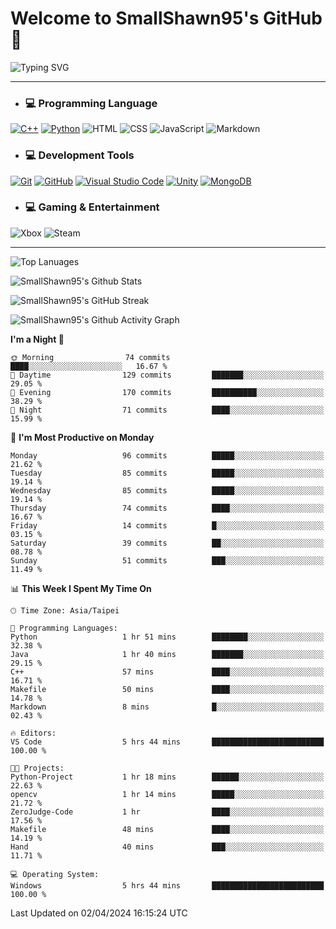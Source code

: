 # Welcome to SmallShawn95's GitHub 👋

![Typing SVG](https://readme-typing-svg.demolab.com/?lines=print("Hello,+world");cout+>>+"Hello,+world!";console.log("Hello,+world!")&center=true&vCenter=true&size=22&random=true)

***
<!-- https://shields.io/, https://simpleicons.org/ -->
* ### 💻 Programming Language
[![C++](https://img.shields.io/badge/-C++-00599C?style=flat-square&logo=cplusplus)](https://cplusplus.com/)
[![Python](https://img.shields.io/badge/-Python-3776AB?style=flat-square&logo=python&logoColor=white)](https://www.python.org/)
![HTML](https://img.shields.io/badge/-HTML-E34F26?style=flat-square&logo=html5&logoColor=white)
![CSS](https://img.shields.io/badge/-CSS-1572B6?style=flat-square&logo=css3)
![JavaScript](https://img.shields.io/badge/-JavaScript-F7DF1E?style=flat-square&logo=javascript&logoColor=white)
![Markdown](https://img.shields.io/badge/-Markdown-000000?style=flat-square&logo=markdown)
* ### 💻 Development Tools
[![Git](https://img.shields.io/badge/-Git-f05032?style=flat-square&logo=git&logoColor=white)](https://git-scm.com/)
[![GitHub](https://img.shields.io/badge/-GitHub-181717?style=flat-square&logo=github)](https://github.com/)
[![Visual Studio Code](https://img.shields.io/badge/-Visual%20Studio%20Code-007ACC?style=flat-square&logo=visualstudiocode)](https://code.visualstudio.com/)
[![Unity](https://img.shields.io/badge/-Unity-000000?style=flat-square&logo=unity)](https://unity.com/)
[![MongoDB](https://img.shields.io/badge/-MongoDB-47A248?style=flat-square&logo=mongodb&logoColor=white)](https://www.mongodb.com/)
* ### 💻 Gaming & Entertainment
![Xbox](https://img.shields.io/badge/-Xbox-107C10?style=flat-square&logo=xbox)
![Steam](https://img.shields.io/badge/-Steam-000000?style=flat-square&logo=steam)
***

<!-- ![GitHub User's Stars](https://img.shields.io/github/stars/smallshawn95?color=orange&label=Stars&labelColor=yellow) -->
<!-- ![GitHub Followers](https://img.shields.io/github/followers/smallshawn95?color=orange&label=Followers&labelColor=FFDBAC) -->

![Top Lanuages](https://github-readme-stats.vercel.app/api/top-langs/?username=smallshawn95&theme=holi&layout=donut&size_weight=0.5&count_weight=0.5&exclude_repo=smallshawn95.github.io)

![SmallShawn95's Github Stats](https://github-readme-stats.vercel.app/api?username=smallshawn95&theme=holi&show_icons=true&rank_icon=github)

![SmallShawn95's GitHub Streak](https://streak-stats.demolab.com/?user=smallshawn95&theme=holi-theme&date_format=M%20j%5B%2C%20Y%5D)

![SmallShawn95's Github Activity Graph](https://github-readme-activity-graph.vercel.app/graph?username=smallshawn95&theme=tokyo-night)

<!-- ![SmallShawn95's WakaTime Stats](https://github-readme-stats.vercel.app/api/wakatime?username=smallshawn95) -->
<!-- ![Repositorie Card](https://github-readme-stats.vercel.app/api/pin/?username=smallshawn95&repo=Python-Discord-Bot-Course&theme=holi) -->
<!-- ![Repositorie Card](https://github-readme-stats.vercel.app/api/pin/?username=smallshawn95&repo=ZeroJudge-Code&theme=holi) -->

<!--START_SECTION:waka-->
**I'm a Night 🦉** 

```text
🌞 Morning                74 commits          ████░░░░░░░░░░░░░░░░░░░░░   16.67 % 
🌆 Daytime                129 commits         ███████░░░░░░░░░░░░░░░░░░   29.05 % 
🌃 Evening                170 commits         ██████████░░░░░░░░░░░░░░░   38.29 % 
🌙 Night                  71 commits          ████░░░░░░░░░░░░░░░░░░░░░   15.99 % 
```
📅 **I'm Most Productive on Monday** 

```text
Monday                   96 commits          █████░░░░░░░░░░░░░░░░░░░░   21.62 % 
Tuesday                  85 commits          █████░░░░░░░░░░░░░░░░░░░░   19.14 % 
Wednesday                85 commits          █████░░░░░░░░░░░░░░░░░░░░   19.14 % 
Thursday                 74 commits          ████░░░░░░░░░░░░░░░░░░░░░   16.67 % 
Friday                   14 commits          █░░░░░░░░░░░░░░░░░░░░░░░░   03.15 % 
Saturday                 39 commits          ██░░░░░░░░░░░░░░░░░░░░░░░   08.78 % 
Sunday                   51 commits          ███░░░░░░░░░░░░░░░░░░░░░░   11.49 % 
```


📊 **This Week I Spent My Time On** 

```text
🕑︎ Time Zone: Asia/Taipei

💬 Programming Languages: 
Python                   1 hr 51 mins        ████████░░░░░░░░░░░░░░░░░   32.38 % 
Java                     1 hr 40 mins        ███████░░░░░░░░░░░░░░░░░░   29.15 % 
C++                      57 mins             ████░░░░░░░░░░░░░░░░░░░░░   16.71 % 
Makefile                 50 mins             ████░░░░░░░░░░░░░░░░░░░░░   14.78 % 
Markdown                 8 mins              █░░░░░░░░░░░░░░░░░░░░░░░░   02.43 % 

🔥 Editors: 
VS Code                  5 hrs 44 mins       █████████████████████████   100.00 % 

🐱‍💻 Projects: 
Python-Project           1 hr 18 mins        ██████░░░░░░░░░░░░░░░░░░░   22.63 % 
opencv                   1 hr 14 mins        █████░░░░░░░░░░░░░░░░░░░░   21.72 % 
ZeroJudge-Code           1 hr                ████░░░░░░░░░░░░░░░░░░░░░   17.56 % 
Makefile                 48 mins             ████░░░░░░░░░░░░░░░░░░░░░   14.19 % 
Hand                     40 mins             ███░░░░░░░░░░░░░░░░░░░░░░   11.71 % 

💻 Operating System: 
Windows                  5 hrs 44 mins       █████████████████████████   100.00 % 
```


 Last Updated on 02/04/2024 16:15:24 UTC
<!--END_SECTION:waka-->

<!--
**smallshawn95/smallshawn95** is a ✨ _special_ ✨ repository because its `README.md` (this file) appears on your GitHub profile.

- 🔭 I’m currently working on ...
- 🌱 I’m currently learning ...
- 👯 I’m looking to collaborate on ...
- 🤔 I’m looking for help with ...
- 💬 Ask me about ...
- 📫 How to reach me: ...
- 😄 Pronouns: ...
- ⚡ Fun fact: ...
-->

